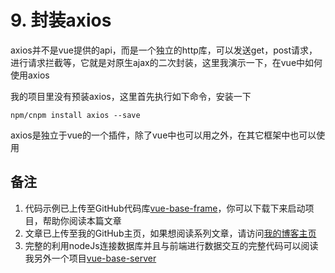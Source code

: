 # 9. 封装axios

axios并不是vue提供的api，而是一个独立的http库，可以发送get，post请求，进行请求拦截等，它就是对原生ajax的二次封装，这里我演示一下，在vue中如何使用axios

我的项目里没有预装axios，这里首先执行如下命令，安装一下
```
npm/cnpm install axios --save
```
axios是独立于vue的一个插件，除了vue中也可以用之外，在其它框架中也可以使用

## 备注
1. 代码示例已上传至GitHub代码库[vue-base-frame](https://github.com/darenone/vue-base-frame)，你可以下载下来启动项目，帮助你阅读本篇文章
2. 文章已上传至我的GitHub主页，如果想阅读系列文章，请访问[我的博客主页](https://darenone.github.io/zongqiang-bookmarks/)
3. 完整的利用nodeJs连接数据库并且与前端进行数据交互的完整代码可以阅读我另外一个项目[vue-base-server](https://github.com/darenone/vue-base-server)
<style>
    .page p, div, ol {
        font-size: 14px;
    }
</style>


